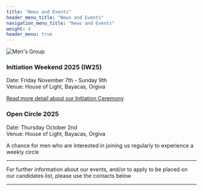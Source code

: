 ```yaml
---
title: "News and Events"
header_menu_title: "News and Events"
navigation_menu_title: "News and Events"
weight: 4
header_menu: true
---
```


![Men's Group](images/backlight.jpg)

### Initiation Weekend 2025 (IW25)

Date: Friday November 7th - Sunday 9th\
Venue: House of Light, Bayacas, Orgiva

[Read more detail about our Initiation Ceremony](initation-ceremony)

### Open Circle 2025

Date: Thursday October 2nd\
Venue: House of Light, Bayacas, Orgiva

A chance for men who are interested in joining us regularly to experience a weekly circle

***

For further information about our events, and/or to apply to be placed on our candidates list, please use the contacts below

***
